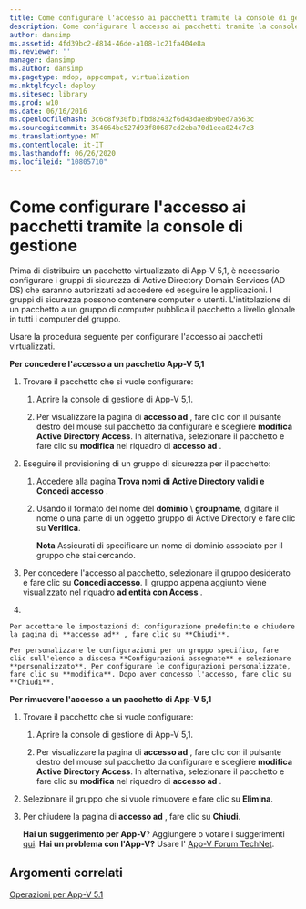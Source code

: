 ```yaml
---
title: Come configurare l'accesso ai pacchetti tramite la console di gestione
description: Come configurare l'accesso ai pacchetti tramite la console di gestione
author: dansimp
ms.assetid: 4fd39bc2-d814-46de-a108-1c21fa404e8a
ms.reviewer: ''
manager: dansimp
ms.author: dansimp
ms.pagetype: mdop, appcompat, virtualization
ms.mktglfcycl: deploy
ms.sitesec: library
ms.prod: w10
ms.date: 06/16/2016
ms.openlocfilehash: 3c6c8f930fb1fbd82432f6d43dae8b9bed7a563c
ms.sourcegitcommit: 354664bc527d93f80687cd2eba70d1eea024c7c3
ms.translationtype: MT
ms.contentlocale: it-IT
ms.lasthandoff: 06/26/2020
ms.locfileid: "10805710"
---
```

# Come configurare l'accesso ai pacchetti tramite la console di gestione


Prima di distribuire un pacchetto virtualizzato di App-V 5,1, è necessario configurare i gruppi di sicurezza di Active Directory Domain Services (AD DS) che saranno autorizzati ad accedere ed eseguire le applicazioni. I gruppi di sicurezza possono contenere computer o utenti. L'intitolazione di un pacchetto a un gruppo di computer pubblica il pacchetto a livello globale in tutti i computer del gruppo.

Usare la procedura seguente per configurare l'accesso ai pacchetti virtualizzati.

**Per concedere l'accesso a un pacchetto App-V 5,1**

1.  Trovare il pacchetto che si vuole configurare:

    1.  Aprire la console di gestione di App-V 5,1.

    2.  Per visualizzare la pagina di **accesso ad** , fare clic con il pulsante destro del mouse sul pacchetto da configurare e scegliere **modifica Active Directory Access**. In alternativa, selezionare il pacchetto e fare clic su **modifica** nel riquadro di **accesso ad** .

2.  Eseguire il provisioning di un gruppo di sicurezza per il pacchetto:

    1.  Accedere alla pagina **Trova nomi di Active Directory validi e Concedi accesso** .

    2.  Usando il formato del nome del **dominio**  \\  **groupname**, digitare il nome o una parte di un oggetto gruppo di Active Directory e fare clic su **Verifica**.

        **Nota**  Assicurati di specificare un nome di dominio associato per il gruppo che stai cercando.

         

3.  Per concedere l'accesso al pacchetto, selezionare il gruppo desiderato e fare clic su **Concedi accesso**. Il gruppo appena aggiunto viene visualizzato nel riquadro **ad entità con Access** .

4.  

    Per accettare le impostazioni di configurazione predefinite e chiudere la pagina di **accesso ad** , fare clic su **Chiudi**.

    Per personalizzare le configurazioni per un gruppo specifico, fare clic sull'elenco a discesa **Configurazioni assegnate** e selezionare **personalizzato**. Per configurare le configurazioni personalizzate, fare clic su **modifica**. Dopo aver concesso l'accesso, fare clic su **Chiudi**.

**Per rimuovere l'accesso a un pacchetto di App-V 5,1**

1.  Trovare il pacchetto che si vuole configurare:

    1.  Aprire la console di gestione di App-V 5,1.

    2.  Per visualizzare la pagina di **accesso ad** , fare clic con il pulsante destro del mouse sul pacchetto da configurare e scegliere **modifica Active Directory Access**. In alternativa, selezionare il pacchetto e fare clic su **modifica** nel riquadro di **accesso ad** .

2.  Selezionare il gruppo che si vuole rimuovere e fare clic su **Elimina**.

3.  Per chiudere la pagina di **accesso ad** , fare clic su **Chiudi**.

    **Hai un suggerimento per App-V**? Aggiungere o votare i suggerimenti [qui](http://appv.uservoice.com/forums/280448-microsoft-application-virtualization). **Hai un problema con l'App-V?** Usare l' [App-V Forum TechNet](https://social.technet.microsoft.com/Forums/home?forum=mdopappv).

## Argomenti correlati


[Operazioni per App-V 5.1](operations-for-app-v-51.md)

 

 






